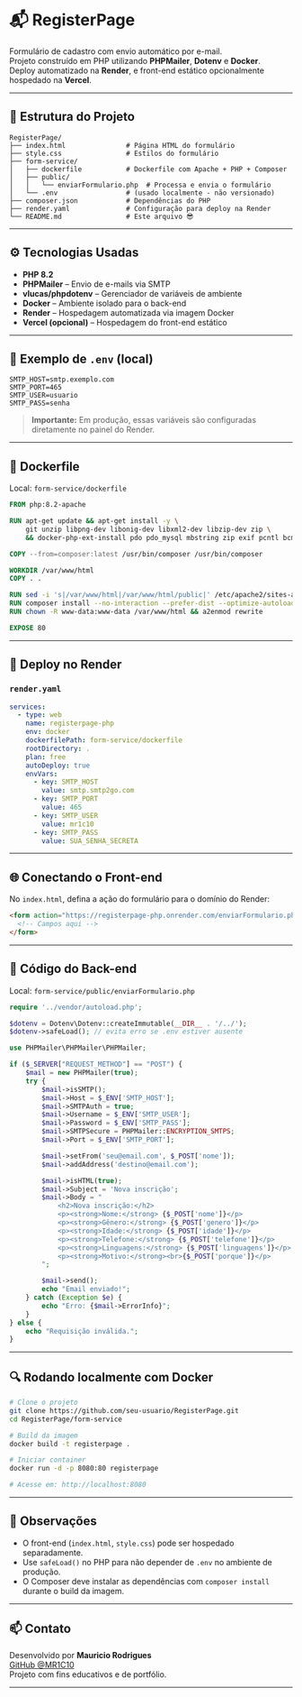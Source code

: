 # 📬 RegisterPage

Formulário de cadastro com envio automático por e-mail.  
Projeto construído em PHP utilizando **PHPMailer**, **Dotenv** e **Docker**.  
Deploy automatizado na **Render**, e front-end estático opcionalmente hospedado na **Vercel**.

---

## 🧱 Estrutura do Projeto

```
RegisterPage/
├── index.html               # Página HTML do formulário
├── style.css                # Estilos do formulário
├── form-service/
│   ├── dockerfile           # Dockerfile com Apache + PHP + Composer
│   ├── public/
│   │   └── enviarFormulario.php  # Processa e envia o formulário
│   └── .env                 # (usado localmente - não versionado)
├── composer.json            # Dependências do PHP
├── render.yaml              # Configuração para deploy na Render
└── README.md                # Este arquivo 😎
```

---

## ⚙️ Tecnologias Usadas

- **PHP 8.2**
- **PHPMailer** – Envio de e-mails via SMTP
- **vlucas/phpdotenv** – Gerenciador de variáveis de ambiente
- **Docker** – Ambiente isolado para o back-end
- **Render** – Hospedagem automatizada via imagem Docker
- **Vercel (opcional)** – Hospedagem do front-end estático

---

## 📄 Exemplo de `.env` (local)

```env
SMTP_HOST=smtp.exemplo.com
SMTP_PORT=465
SMTP_USER=usuario
SMTP_PASS=senha
```

> **Importante:** Em produção, essas variáveis são configuradas diretamente no painel do Render.

---

## 🐳 Dockerfile

Local: `form-service/dockerfile`

```Dockerfile
FROM php:8.2-apache

RUN apt-get update && apt-get install -y \
    git unzip libpng-dev libonig-dev libxml2-dev libzip-dev zip \
    && docker-php-ext-install pdo pdo_mysql mbstring zip exif pcntl bcmath

COPY --from=composer:latest /usr/bin/composer /usr/bin/composer

WORKDIR /var/www/html
COPY . .

RUN sed -i 's|/var/www/html|/var/www/html/public|' /etc/apache2/sites-available/000-default.conf
RUN composer install --no-interaction --prefer-dist --optimize-autoloader
RUN chown -R www-data:www-data /var/www/html && a2enmod rewrite

EXPOSE 80
```

---

## 🚀 Deploy no Render

### `render.yaml`

```yaml
services:
  - type: web
    name: registerpage-php
    env: docker
    dockerfilePath: form-service/dockerfile
    rootDirectory: .
    plan: free
    autoDeploy: true
    envVars:
      - key: SMTP_HOST
        value: smtp.smtp2go.com
      - key: SMTP_PORT
        value: 465
      - key: SMTP_USER
        value: mr1c10
      - key: SMTP_PASS
        value: SUA_SENHA_SECRETA
```

---

## 🌐 Conectando o Front-end

No `index.html`, defina a ação do formulário para o domínio do Render:

```html
<form action="https://registerpage-php.onrender.com/enviarFormulario.php" method="POST">
  <!-- Campos aqui -->
</form>
```

---

## 📨 Código do Back-end

Local: `form-service/public/enviarFormulario.php`

```php
require '../vendor/autoload.php';

$dotenv = Dotenv\Dotenv::createImmutable(__DIR__ . '/../');
$dotenv->safeLoad(); // evita erro se .env estiver ausente

use PHPMailer\PHPMailer\PHPMailer;

if ($_SERVER["REQUEST_METHOD"] == "POST") {
    $mail = new PHPMailer(true);
    try {
        $mail->isSMTP();
        $mail->Host = $_ENV['SMTP_HOST'];
        $mail->SMTPAuth = true;
        $mail->Username = $_ENV['SMTP_USER'];
        $mail->Password = $_ENV['SMTP_PASS'];
        $mail->SMTPSecure = PHPMailer::ENCRYPTION_SMTPS;
        $mail->Port = $_ENV['SMTP_PORT'];

        $mail->setFrom('seu@email.com', $_POST['nome']);
        $mail->addAddress('destino@email.com');

        $mail->isHTML(true);
        $mail->Subject = 'Nova inscrição';
        $mail->Body = "
            <h2>Nova inscrição:</h2>
            <p><strong>Nome:</strong> {$_POST['nome']}</p>
            <p><strong>Gênero:</strong> {$_POST['genero']}</p>
            <p><strong>Idade:</strong> {$_POST['idade']}</p>
            <p><strong>Telefone:</strong> {$_POST['telefone']}</p>
            <p><strong>Linguagens:</strong> {$_POST['linguagens']}</p>
            <p><strong>Motivo:</strong><br>{$_POST['porque']}</p>
        ";

        $mail->send();
        echo "Email enviado!";
    } catch (Exception $e) {
        echo "Erro: {$mail->ErrorInfo}";
    }
} else {
    echo "Requisição inválida.";
}
```

---

## 🔍 Rodando localmente com Docker

```bash
# Clone o projeto
git clone https://github.com/seu-usuario/RegisterPage.git
cd RegisterPage/form-service

# Build da imagem
docker build -t registerpage .

# Iniciar container
docker run -d -p 8080:80 registerpage

# Acesse em: http://localhost:8080
```

---

## 📌 Observações

- O front-end (`index.html`, `style.css`) pode ser hospedado separadamente.
- Use `safeLoad()` no PHP para não depender de `.env` no ambiente de produção.
- O Composer deve instalar as dependências com `composer install` durante o build da imagem.

---

## 📫 Contato

Desenvolvido por **Mauricio Rodrigues**  
[GitHub @MR1C10](https://github.com/MR1C10)  
Projeto com fins educativos e de portfólio.

---